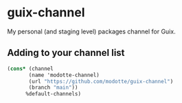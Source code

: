 # guix-channel

My personal (and staging level) packages channel for Guix.

## Adding to your channel list

```scheme
(cons* (channel
       (name 'modotte-channel)
       (url "https://github.com/modotte/guix-channel")
       (branch "main"))
      %default-channels)
```
